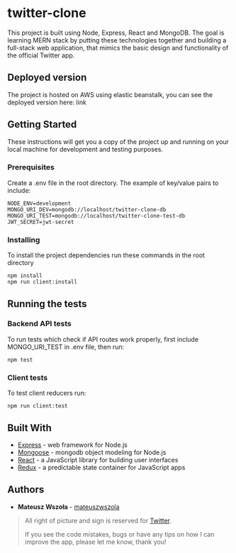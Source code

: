 # twitter-clone
This project is built using Node, Express, React and MongoDB. The goal is learning MERN stack by putting these technologies together and building a full-stack web application,
that mimics the basic design and functionality of the official Twitter app.

## Deployed version
The project is hosted on AWS using elastic beanstalk, you can see the deployed version here: link

## Getting Started
These instructions will get you a copy of the project up and running on your local machine for development and testing purposes.

### Prerequisites
Create a .env file in the root directory. The example of key/value pairs to include:
```
NODE_ENV=development
MONGO_URI_DEV=mongodb://localhost/twitter-clone-db
MONGO_URI_TEST=mongodb://localhost/twitter-clone-test-db
JWT_SECRET=jwt-secret
```
### Installing
To install the project dependencies run these commands in the root directory
```
npm install
npm run client:install
```

## Running the tests
### Backend API tests
To run tests which check if API routes work properly, first include MONGO_URI_TEST in .env file, then run:
```
npm test
```

### Client tests
To test client reducers run:
```
npm run client:test
```

## Built With

* [Express](http://expressjs.com/) - web framework for Node.js
* [Mongoose](https://mongoosejs.com/) - mongodb object modeling for Node.js
* [React](https://reactjs.org/) - a JavaScript library for building user interfaces
* [Redux](https://redux.js.org/) - a predictable state container for JavaScript apps


## Authors
* **Mateusz Wszoła** - [mateuszwszola](https://github.com/mateuszwszola)

> All right of picture and sign is reserved for [Twitter](https://twitter.com).
>
> If you see the code mistakes, bugs or have any tips on how I can improve the app, please let me know, thank you!



